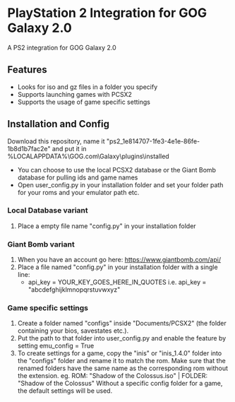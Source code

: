 # PlayStation 2 Integration for GOG Galaxy 2.0
A PS2 integration for GOG Galaxy 2.0

## Features
* Looks for iso and gz files in a folder you specify
* Supports launching games with PCSX2
* Supports the usage of game specific settings

## Installation and Config

Download this repository, name it "ps2_1e814707-1fe3-4e1e-86fe-1b8d1b7fac2e" and put it in %LOCALAPPDATA%\GOG.com\Galaxy\plugins\installed

* You can choose to use the local PCSX2 database or the Giant Bomb database for pulling ids and game names
* Open user_config.py in your installation folder and set your folder path for your roms and your emulator path etc.

### Local Database variant

1. Place a empty file name "config.py" in your installation folder

### Giant Bomb variant

1. When you have an account go here: https://www.giantbomb.com/api/
2. Place a file named "config.py" in your installation folder with a single line:
    * api_key = YOUR_KEY_GOES_HERE_IN_QUOTES i.e. api_key = "abcdefghijklmnopqrstuvwxyz"
    
### Game specific settings

1. Create a folder named "configs" inside "Documents/PCSX2" (the folder containing your bios, savestates etc.).
2. Put the path to that folder into user_config.py and enable the feature by setting emu_config = True
3. To create settings for a game, copy the "inis" or "inis_1.4.0" folder into the "configs" folder and rename it to match the rom.
   Make sure that the renamed folders have the same name as the corresponding rom without the extension.
   eg. ROM: "Shadow of the Colossus.iso" | FOLDER: "Shadow of the Colossus"
   Without a specific config folder for a game, the default settings will be used.
